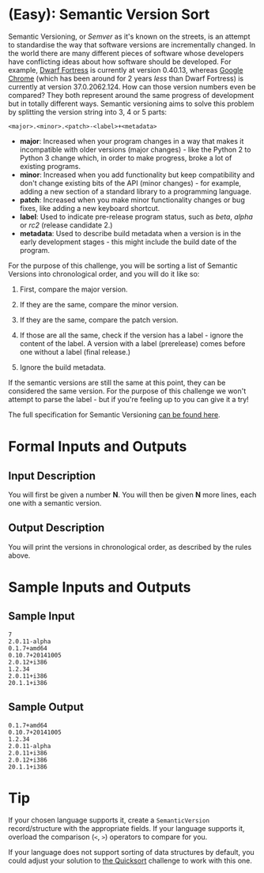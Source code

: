# [](#EasyIcon) __(Easy)__: Semantic Version Sort

Semantic Versioning, or *Semver* as it's known on the streets, is an attempt to standardise the way that software versions are incrementally changed. In the world there are many different pieces of software whose developers have conflicting ideas about how software should be developed. For example, [Dwarf Fortress](http://www.bay12games.com/dwarves/) is currently at version 0.40.13, whereas [Google Chrome](https://en.wikipedia.org/wiki/Google_Chrome) (which has been around for 2 years *less* than Dwarf Fortress) is currently at version 37.0.2062.124. How can those version numbers even be compared? They both represent around the same progress of development but in totally different ways. Semantic versioning aims to solve this problem by splitting the version string into 3, 4 or 5 parts:

	<major>.<minor>.<patch>-<label>+<metadata>

* **major**: Increased when your program changes in a way that makes it incompatible with older versions (major changes) - like the Python 2 to Python 3 change which, in order to make progress, broke a lot of existing programs.
* **minor**: Increased when you add functionality but keep compatibility and don't change existing bits of the API (minor changes) - for example, adding a new section of a standard library to a programming language.
* **patch**: Increased when you make minor functionality changes or bug fixes, like adding a new keyboard shortcut.
* **label**: Used to indicate pre-release program status, such as *beta*, *alpha* or *rc2* (release candidate 2.)
* **metadata**: Used to describe build metadata when a version is in the early development stages - this might include the build date of the program.

For the purpose of this challenge, you will be sorting a list of Semantic Versions into chronological order, and you will do it like so:

1. First, compare the major version.

2. If they are the same, compare the minor version.

3. If they are the same, compare the patch version.

4. If those are all the same, check if the version has a label - ignore the content of the label. A version with a label (prerelease) comes before one without a label (final release.)

5. Ignore the build metadata.

If the semantic versions are still the same at this point, they can be considered the same version. For the purpose of this challenge we won't attempt to parse the label - but if you're feeling up to you can give it a try!

The full specification for Semantic Versioning [can be found here](http://semver.org/).

# Formal Inputs and Outputs

## Input Description

You will first be given a number **N**. You will then be given **N** more lines, each one with a semantic version.

## Output Description

You will print the versions in chronological order, as described by the rules above.

# Sample Inputs and Outputs

## Sample Input

	7
	2.0.11-alpha
	0.1.7+amd64
	0.10.7+20141005
	2.0.12+i386
	1.2.34
	2.0.11+i386
	20.1.1+i386

## Sample Output

	0.1.7+amd64
	0.10.7+20141005
	1.2.34
	2.0.11-alpha
	2.0.11+i386
	2.0.12+i386
	20.1.1+i386

# Tip

If your chosen language supports it, create a `SemanticVersion` record/structure with the appropriate fields. If your language supports it, overload the comparison (`<`, `>`) operators to compare for you.

If your language does not support sorting of data structures by default, you could adjust your solution to [the Quicksort](/r/dailyprogrammer/comments/2ejl4x/) challenge to work with this one.